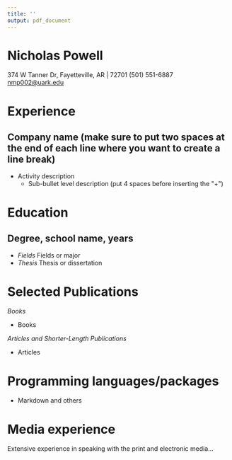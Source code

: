 ```yaml
---
title: ''
output: pdf_document
---
```



# Nicholas Powell
374 W Tanner Dr, Fayetteville, AR | 72701
(501) 551-6887
nmp002@uark.edu

# Experience  
## Company name (make sure to put two spaces at the end of each line where you want to create a line break)
* Activity description
    + Sub-bullet level description (put 4 spaces before inserting the "+")

# Education

## Degree, school name, years  
* *Fields* Fields or major
* *Thesis* Thesis or dissertation
 
# Selected Publications

*Books*  

* Books   

*Articles and Shorter-Length Publications* 

* Articles  


# Programming languages/packages
* Markdown and others  

# Media experience
Extensive experience in speaking with the print and electronic media...


 



                                     
                                     

